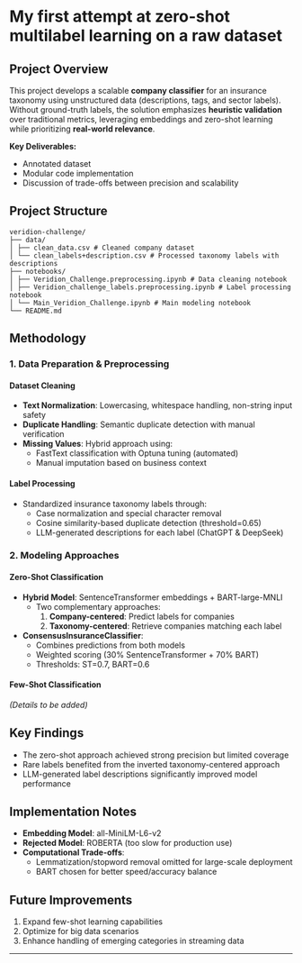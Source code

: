 # My first attempt at zero-shot multilabel learning on a raw dataset

## Project Overview
This project develops a scalable **company classifier** for an insurance taxonomy using unstructured data (descriptions, tags, and sector labels). Without ground-truth labels, the solution emphasizes **heuristic validation** over traditional metrics, leveraging embeddings and zero-shot learning while prioritizing **real-world relevance**.

**Key Deliverables:**
- Annotated dataset
- Modular code implementation
- Discussion of trade-offs between precision and scalability

## Project Structure
```
veridion-challenge/
├── data/
│ ├── clean_data.csv # Cleaned company dataset
│ └── clean_labels+description.csv # Processed taxonomy labels with descriptions
├── notebooks/
│ ├── Veridion_Challenge.preprocessing.ipynb # Data cleaning notebook
│ ├── Veridion_challenge_labels.preprocessing.ipynb # Label processing notebook
│ └── Main_Veridion_Challenge.ipynb # Main modeling notebook
└── README.md
```

## Methodology

### 1. Data Preparation & Preprocessing
#### Dataset Cleaning
- **Text Normalization**: Lowercasing, whitespace handling, non-string input safety
- **Duplicate Handling**: Semantic duplicate detection with manual verification
- **Missing Values**: Hybrid approach using:
  - FastText classification with Optuna tuning (automated)
  - Manual imputation based on business context

#### Label Processing
- Standardized insurance taxonomy labels through:
  - Case normalization and special character removal
  - Cosine similarity-based duplicate detection (threshold=0.65)
  - LLM-generated descriptions for each label (ChatGPT & DeepSeek)

### 2. Modeling Approaches
#### Zero-Shot Classification
- **Hybrid Model**: SentenceTransformer embeddings + BART-large-MNLI
  - Two complementary approaches:
    1. **Company-centered**: Predict labels for companies
    2. **Taxonomy-centered**: Retrieve companies matching each label
- **ConsensusInsuranceClassifier**:
  - Combines predictions from both models
  - Weighted scoring (30% SentenceTransformer + 70% BART)
  - Thresholds: ST=0.7, BART=0.6

#### Few-Shot Classification
*(Details to be added)*

## Key Findings
- The zero-shot approach achieved strong precision but limited coverage
- Rare labels benefited from the inverted taxonomy-centered approach
- LLM-generated label descriptions significantly improved model performance

## Implementation Notes
- **Embedding Model**: all-MiniLM-L6-v2
- **Rejected Model**: ROBERTA (too slow for production use)
- **Computational Trade-offs**:
  - Lemmatization/stopword removal omitted for large-scale deployment
  - BART chosen for better speed/accuracy balance

## Future Improvements
1. Expand few-shot learning capabilities
2. Optimize for big data scenarios
3. Enhance handling of emerging categories in streaming data

---
